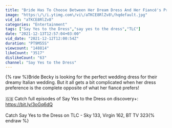 ```yaml
---
title: "Bride Has To Choose Between Her Dream Dress And Her Fiancé's Preference | Say Yes To The Dress UK"
image: "https:\/\/i.ytimg.com\/vi\/aTKCE8RlZv8\/hqdefault.jpg"
vid_id: "aTKCE8RlZv8"
categories: "Entertainment"
tags: ["Say Yes to the Dress","say yes to the dress","TLC"]
date: "2021-12-13T12:57:04+03:00"
vid_date: "2021-12-12T12:00:54Z"
duration: "PT9M55S"
viewcount: "148814"
likeCount: "3517"
dislikeCount: "63"
channel: "Say Yes to the Dress"
---
```

{% raw %}Bride Becky is looking for the perfect wedding dress for their dreamy Italian wedding. But it all gets a bit complicated when her dress preference is the complete opposite of what her fiancé prefers! <br /><br />🇬🇧 Catch full episodes of Say Yes to the Dress on discovery+: <a rel="nofollow" target="blank" href="https://bit.ly/3oGq6dQ">https://bit.ly/3oGq6dQ</a><br /><br />Catch Say Yes to the Dress on TLC - Sky 133, Virgin 162, BT TV 323{% endraw %}
